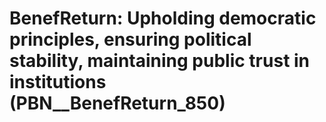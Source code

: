 # BenefReturn: __Upholding democratic principles, ensuring political stability, maintaining public trust in institutions__ (PBN__BenefReturn_850)

